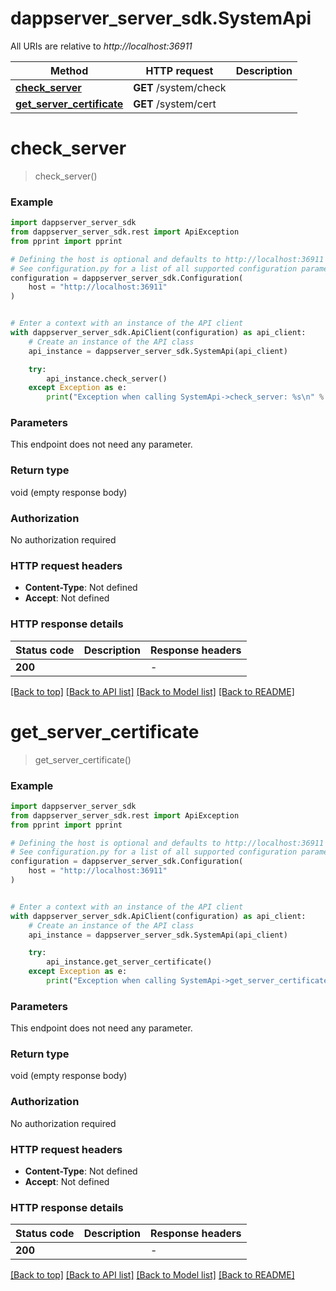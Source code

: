 # dappserver_server_sdk.SystemApi

All URIs are relative to *http://localhost:36911*

Method | HTTP request | Description
------------- | ------------- | -------------
[**check_server**](SystemApi.md#check_server) | **GET** /system/check | 
[**get_server_certificate**](SystemApi.md#get_server_certificate) | **GET** /system/cert | 


# **check_server**
> check_server()



### Example


```python
import dappserver_server_sdk
from dappserver_server_sdk.rest import ApiException
from pprint import pprint

# Defining the host is optional and defaults to http://localhost:36911
# See configuration.py for a list of all supported configuration parameters.
configuration = dappserver_server_sdk.Configuration(
    host = "http://localhost:36911"
)


# Enter a context with an instance of the API client
with dappserver_server_sdk.ApiClient(configuration) as api_client:
    # Create an instance of the API class
    api_instance = dappserver_server_sdk.SystemApi(api_client)

    try:
        api_instance.check_server()
    except Exception as e:
        print("Exception when calling SystemApi->check_server: %s\n" % e)
```



### Parameters

This endpoint does not need any parameter.

### Return type

void (empty response body)

### Authorization

No authorization required

### HTTP request headers

 - **Content-Type**: Not defined
 - **Accept**: Not defined

### HTTP response details

| Status code | Description | Response headers |
|-------------|-------------|------------------|
**200** |  |  -  |

[[Back to top]](#) [[Back to API list]](../README.md#documentation-for-api-endpoints) [[Back to Model list]](../README.md#documentation-for-models) [[Back to README]](../README.md)

# **get_server_certificate**
> get_server_certificate()



### Example


```python
import dappserver_server_sdk
from dappserver_server_sdk.rest import ApiException
from pprint import pprint

# Defining the host is optional and defaults to http://localhost:36911
# See configuration.py for a list of all supported configuration parameters.
configuration = dappserver_server_sdk.Configuration(
    host = "http://localhost:36911"
)


# Enter a context with an instance of the API client
with dappserver_server_sdk.ApiClient(configuration) as api_client:
    # Create an instance of the API class
    api_instance = dappserver_server_sdk.SystemApi(api_client)

    try:
        api_instance.get_server_certificate()
    except Exception as e:
        print("Exception when calling SystemApi->get_server_certificate: %s\n" % e)
```



### Parameters

This endpoint does not need any parameter.

### Return type

void (empty response body)

### Authorization

No authorization required

### HTTP request headers

 - **Content-Type**: Not defined
 - **Accept**: Not defined

### HTTP response details

| Status code | Description | Response headers |
|-------------|-------------|------------------|
**200** |  |  -  |

[[Back to top]](#) [[Back to API list]](../README.md#documentation-for-api-endpoints) [[Back to Model list]](../README.md#documentation-for-models) [[Back to README]](../README.md)

